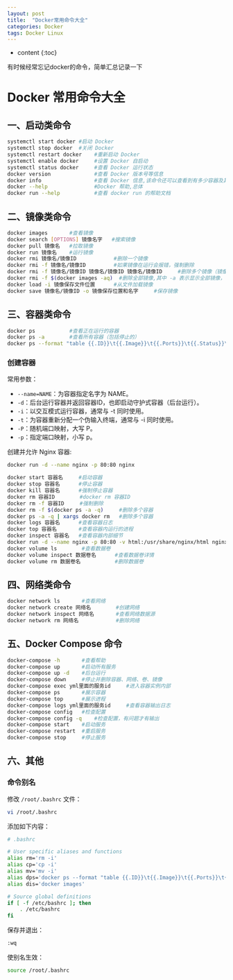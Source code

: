 ```yaml
---
layout: post
title:  "Docker常用命令大全"
categories: Docker
tags: Docker Linux
---
```


* content
{:toc}

有时候经常忘记docker的命令，简单汇总记录一下







# Docker 常用命令大全

## 一、启动类命令

```bash
systemctl start docker #启动 Docker
systemctl stop docker  #关闭 Docker
systemctl restart docker    #重新启动 Docker
systemctl enable docker     #设置 Docker 自启动
systemctl status docker     #查看 Docker 运行状态
docker version              #查看 Docker 版本号等信息
docker info                 #查看 Docker 信息,该命令还可以查看到有多少容器及其状态和镜像的信息
docker --help               #Docker 帮助,总体
docker run --help           #查看 docker run 的帮助文档
```

## 二、镜像类命令

```bash
docker images       #查看镜像
docker search [OPTIONS] 镜像名字   #搜索镜像
docker pull 镜像名   #拉取镜像
docker run 镜像名    #运行镜像
docker rmi 镜像名/镜像ID            #删除一个镜像
docker rmi -f 镜像名/镜像ID         #如果镜像在运行会报错，强制删除
docker rmi -f 镜像名/镜像ID 镜像名/镜像ID 镜像名/镜像ID     #删除多个镜像（镜像ID或镜像名用空格隔开）
docker rmi -f $(docker images -aq)  #删除全部镜像,其中 -a 表示显示全部镜像，-q 表示只显示镜像ID
docker load -i 镜像保存文件位置      #从文件加载镜像
docker save 镜像名/镜像ID -o 镜像保存位置和名字     #保存镜像
```

## 三、容器类命令

```bash
docker ps           #查看正在运行的容器
docker ps -a        #查看所有容器（包括停止的）
docker ps --format "table {{.ID}}\t{{.Image}}\t{{.Ports}}\t{{.Status}}\t{{.Names}}"     #加格式化方式访问，格式会更加清爽
```

### 创建容器

常用参数：          
* `--name=NAME`：为容器指定名字为 NAME。
* `-d`：后台运行容器并返回容器ID，也即启动守护式容器（后台运行）。
* `-i`：以交互模式运行容器，通常与 -t 同时使用。
* `-t`：为容器重新分配一个伪输入终端，通常与 -i 同时使用。
* `-P`：随机端口映射，大写 P。
* `-p`：指定端口映射，小写 p。

创建并允许 Nginx 容器:

```bash
docker run -d --name nginx -p 80:80 nginx
```


```bash
docker start 容器名     #启动容器
docker stop 容器名      #停止容器
docker kill 容器名      #强制停止容器
docker rm 容器ID        #docker rm 容器ID
docker rm -f 容器ID     #强制删除
docker rm -f $(docker ps -a -q)     #删除多个容器
docker ps -a -q | xargs docker rm   #删除多个容器
docker logs 容器名      #查看容器日志
docker top 容器名       #查看容器内运行的进程
docker inspect 容器名   #查看容器内部细节
docker run -d --name nginx -p 80:80 -v html:/usr/share/nginx/html nginx     #创建容器数据卷挂载
docker volume ls        #查看数据卷
docker volume inspect 数据卷名      #查看数据卷详情
docker volume rm 数据卷名           #删除数据卷
```

## 四、网络类命令

```bash
docker network ls       #查看网络
docker network create 网络名        #创建网络
docker network inspect 网络名       #查看网络数据源
docker network rm 网络名            #删除网络
```

## 五、Docker Compose 命令

```bash
docker-compose -h       #查看帮助
docker-compose up       #启动所有服务
docker-compose up -d    #后台运行
docker-compose down     #停止并删除容器、网络、卷、镜像
docker-compose exec yml里面的服务id     #进入容器实例内部
docker-compose ps       #展示容器
docker-compose top      #展示进程
docker-compose logs yml里面的服务id     #查看容器输出日志
docker-compose config   #检查配置
docker-compose config -q    #检查配置，有问题才有输出
docker-compose start    #启动服务
docker-compose restart  #重启服务
docker-compose stop     #停止服务
```

## 六、其他

### 命令别名

修改 `/root/.bashrc` 文件：

```bash
vi /root/.bashrc
```

添加如下内容：

```bash
# .bashrc

# User specific aliases and functions
alias rm='rm -i'
alias cp='cp -i'
alias mv='mv -i'
alias dps='docker ps --format "table {{.ID}}\t{{.Image}}\t{{.Ports}}\t{{.Status}}\t{{.Names}}"'
alias dis='docker images'

# Source global definitions
if [ -f /etc/bashrc ]; then
    . /etc/bashrc
fi
```

保存并退出：

```bash
:wq
```

使别名生效：

```bash
source /root/.bashrc
```


